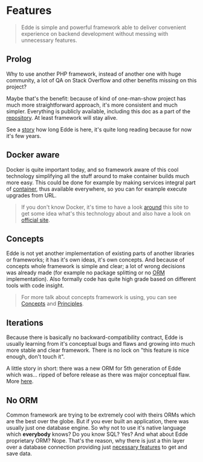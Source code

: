 # Features

> Edde is simple and powerful framework able to deliver convenient experience on backend development without messing with
unnecessary features. 

## Prolog

Why to use another PHP framework, instead of another one with huge community, a lot of QA on Stack Overflow and
other benefits missing on this project?

Maybe that's the benefit: because of kind of one-man-show project has much more straightforward approach, it's
more consistent and much simpler. Everything is publicly available, including this doc as a part of the
[repository](https://github.com/edde-framework/edde/tree/master/docs). At least framework will stay alive.

See a [story](/story) how long Edde is here, it's quite long reading because for now it's few years.

## Docker aware

Docker is quite important today, and so framework aware of this cool technology simplifying all the stuff around to
make container builds much more easy. This could be done for example by making services integral part of
[container](/components/container), thus available everywhere, so you can for example execute upgrades from URL.

> If you don't know Docker, it's time to have a look [around](/getting-started/index) this site to get some idea
what's this technology about and also have a look on [official site](https://docs.docker.com/).   

## Concepts

Edde is not yet another implementation of existing parts of another libraries or frameworks; it has it's own ideas,
it's own concepts. And because of concepts whole framework is simple and clear; a lot of wrong decisions was
already made (for example no package splitting or no [ORM](/components/orm) implementation). Also formally code
has quite high grade based on different tools with code insight.

> For more talk about concepts framework is using, you can see [Concepts](/ideas) and [Principles](/principles).

## Iterations

Because there is basically no backward-compatibility contract, Edde is usually learning from it's conceptual
bugs and flaws and growing into much more stable and clear framework. There is no lock on "this feature is 
nice enough, don't touch it".

A little story in short: there was a new ORM for 5th generation of Edde which was... ripped of before release
as there was major conceptual flaw. More [here](/components/orm).

## No ORM

Common framework are trying to be extremely cool with theirs ORMs which are the best over the globe. But if you ever
built an application, there was usually just one database engine. So why not to use it's native language which
**everybody** knows? Do you know SQL? Yes? And what about Edde proprietary ORM? Nope. That's the reason, why 
there is just a thin layer over a database connection providing just [necessary features](/components/storage) to
get and save data.
